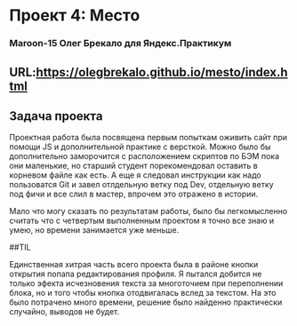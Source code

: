 # Проект 4: Место
### Maroon-15 Олег Брекало для Яндекс.Практикум
## URL:https://olegbrekalo.github.io/mesto/index.html
## Задача проекта

Проектная работа была посвящена первым попыткам оживить сайт при помощи JS и дополнительной практике с версткой. Можно было бы дополнительно заморочится с расположением скриптов по БЭМ пока они маленькие, но старший студент порекомендовал оставить в корневом файле как есть. А еще я следовал инструкции как надо пользоватся Git и завел отлдельную ветку под Dev, отдельную ветку под фичи и все слил в мастер, впрочем это отражено в истории. 

Мало что могу сказать по результатам работы, было бы легкомысленно считать что с четвертым выполненным проектом я точно все знаю и умею, но времени занимается уже меньше.

##TIL

Единственная хитрая часть всего проекта была в районе кнопки открытия попапа редактирования профиля. Я пытался добится не только эфекта исчезновения текста за многоточием при переполнении блока, но и того чтобы кнопка отодвигалась вслед за текстом. На это было потрачено много времени, решение было найденно практически случайно, выводов не будет.
